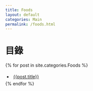 ```yaml
---
title: Foods
layout: default
categories: Main
permalink: /foods.html
---
```


# 目錄

<html>


{% for post in site.categories.Foods %}   
    <li style="padding: 5px;"><a href="{{post.url | prepend:site.baseurl}}">{{post.title}}</a> </li>
{% endfor %}
</html>
